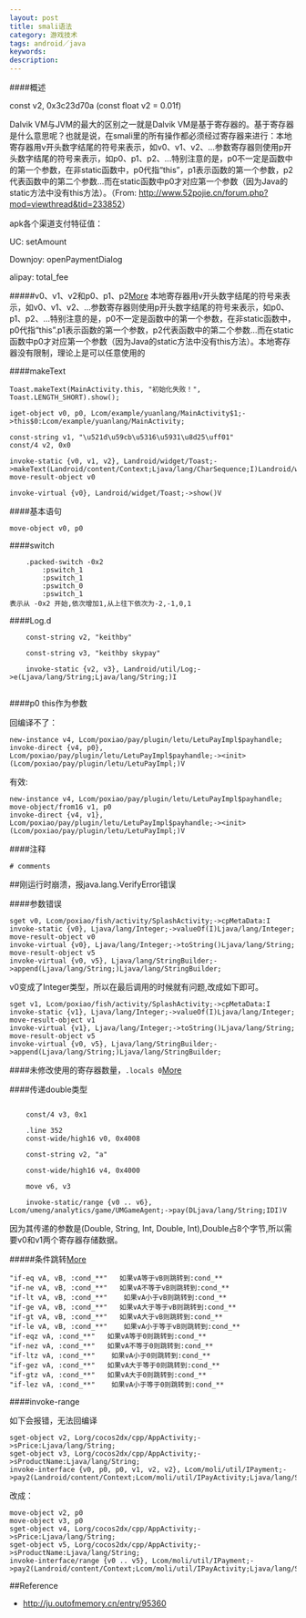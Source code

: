 ```yaml
---
layout: post
title: smali语法
category: 游戏技术
tags: android／java
keywords: 
description: 
---
```


####概述

const v2, 0x3c23d70a
(const float v2 = 0.01f) 

Dalvik VM与JVM的最大的区别之一就是Dalvik VM是基于寄存器的。基于寄存器是什么意思呢？也就是说，在smali里的所有操作都必须经过寄存器来进行：本地寄存器用v开头数字结尾的符号来表示，如v0、v1、v2、...参数寄存器则使用p开头数字结尾的符号来表示，如p0、p1、p2、...特别注意的是，p0不一定是函数中的第一个参数，在非static函数中，p0代指“this”，p1表示函数的第一个参数，p2代表函数中的第二个参数…而在static函数中p0才对应第一个参数（因为Java的static方法中没有this方法）。（From:
<http://www.52pojie.cn/forum.php?mod=viewthread&tid=233852>）

apk各个渠道支付特征值：

UC: setAmount

Downjoy: openPaymentDialog

alipay: total\_fee

#####v0、v1、v2和p0、p1、p2[More](http://www.52pojie.cn/forum.php?mod=viewthread&tid=233852)
本地寄存器用v开头数字结尾的符号来表示，如v0、v1、v2、...参数寄存器则使用p开头数字结尾的符号来表示，如p0、p1、p2、...特别注意的是，p0不一定是函数中的第一个参数，在非static函数中，p0代指“this”.p1表示函数的第一个参数，p2代表函数中的第二个参数…而在static函数中p0才对应第一个参数（因为Java的static方法中没有this方法）。本地寄存器没有限制，理论上是可以任意使用的

####makeText

```
Toast.makeText(MainActivity.this, "初始化失败！", Toast.LENGTH_SHORT).show();
```

```
iget-object v0, p0, Lcom/example/yuanlang/MainActivity$1;->this$0:Lcom/example/yuanlang/MainActivity;

const-string v1, "\u521d\u59cb\u5316\u5931\u8d25\uff01"
const/4 v2, 0x0

invoke-static {v0, v1, v2}, Landroid/widget/Toast;->makeText(Landroid/content/Context;Ljava/lang/CharSequence;I)Landroid/widget/Toast;
move-result-object v0

invoke-virtual {v0}, Landroid/widget/Toast;->show()V

```

####基本语句

```
move-object v0, p0
```

####switch


```
    .packed-switch -0x2
        :pswitch_1
        :pswitch_1
        :pswitch_0
        :pswitch_1
表示从 -0x2 开始,依次增加1,从上往下依次为-2,-1,0,1
```

####Log.d

```
    const-string v2, "keithby"

    const-string v3, "keithby skypay"

    invoke-static {v2, v3}, Landroid/util/Log;->e(Ljava/lang/String;Ljava/lang/String;)I


```


####p0 this作为参数

回编译不了：

```
new-instance v4, Lcom/poxiao/pay/plugin/letu/LetuPayImpl$payhandle;
invoke-direct {v4, p0}, Lcom/poxiao/pay/plugin/letu/LetuPayImpl$payhandle;-><init>(Lcom/poxiao/pay/plugin/letu/LetuPayImpl;)V
```

有效:

```
new-instance v4, Lcom/poxiao/pay/plugin/letu/LetuPayImpl$payhandle;
move-object/from16 v1, p0
invoke-direct {v4, v1}, Lcom/poxiao/pay/plugin/letu/LetuPayImpl$payhandle;-><init>(Lcom/poxiao/pay/plugin/letu/LetuPayImpl;)V
```

####注释

```
# comments
```

##刚运行时崩溃，报java.lang.VerifyError错误

####参数错误

```
sget v0, Lcom/poxiao/fish/activity/SplashActivity;->cpMetaData:I
invoke-static {v0}, Ljava/lang/Integer;->valueOf(I)Ljava/lang/Integer;
move-result-object v0
invoke-virtual {v0}, Ljava/lang/Integer;->toString()Ljava/lang/String;
move-result-object v5
invoke-virtual {v0, v5}, Ljava/lang/StringBuilder;->append(Ljava/lang/String;)Ljava/lang/StringBuilder;
```

v0变成了Integer类型，所以在最后调用的时候就有问题,改成如下即可。

```
sget v1, Lcom/poxiao/fish/activity/SplashActivity;->cpMetaData:I
invoke-static {v1}, Ljava/lang/Integer;->valueOf(I)Ljava/lang/Integer;
move-result-object v1
invoke-virtual {v1}, Ljava/lang/Integer;->toString()Ljava/lang/String;
move-result-object v5
invoke-virtual {v0, v5}, Ljava/lang/StringBuilder;->append(Ljava/lang/String;)Ljava/lang/StringBuilder;
```

####未修改使用的寄存器数量，`.locals 0`[More](http://www.52pojie.cn/thread-233852-1-1.html)

####传递double类型

```

    const/4 v3, 0x1

    .line 352
    const-wide/high16 v0, 0x4008

    const-string v2, "a"

    const-wide/high16 v4, 0x4000

    move v6, v3

    invoke-static/range {v0 .. v6}, Lcom/umeng/analytics/game/UMGameAgent;->pay(DLjava/lang/String;IDI)V

```

因为其传递的参数是(Double, String, Int, Double, Int),Double占8个字节,所以需要v0和v1两个寄存器存储数据。


#####条件跳转[More](http://www.cnblogs.com/lee0oo0/p/3728271.html)

```
"if-eq vA, vB, :cond_**"   如果vA等于vB则跳转到:cond_**
"if-ne vA, vB, :cond_**"   如果vA不等于vB则跳转到:cond_**
"if-lt vA, vB, :cond_**"    如果vA小于vB则跳转到:cond_**
"if-ge vA, vB, :cond_**"   如果vA大于等于vB则跳转到:cond_**
"if-gt vA, vB, :cond_**"   如果vA大于vB则跳转到:cond_**
"if-le vA, vB, :cond_**"    如果vA小于等于vB则跳转到:cond_**
"if-eqz vA, :cond_**"   如果vA等于0则跳转到:cond_**
"if-nez vA, :cond_**"   如果vA不等于0则跳转到:cond_**
"if-ltz vA, :cond_**"    如果vA小于0则跳转到:cond_**
"if-gez vA, :cond_**"   如果vA大于等于0则跳转到:cond_**
"if-gtz vA, :cond_**"   如果vA大于0则跳转到:cond_**
"if-lez vA, :cond_**"    如果vA小于等于0则跳转到:cond_**
```

####invoke-range

如下会报错，无法回编译

```
sget-object v2, Lorg/cocos2dx/cpp/AppActivity;->sPrice:Ljava/lang/String;
sget-object v3, Lorg/cocos2dx/cpp/AppActivity;->sProductName:Ljava/lang/String;
invoke-interface {v0, p0, p0, v1, v2, v2}, Lcom/moli/util/IPayment;->pay2(Landroid/content/Context;Lcom/moli/util/IPayActivity;Ljava/lang/String;Ljava/lang/String;Ljava/lang/String;)V
```

改成：

```
move-object v2, p0
move-object v3, p0
sget-object v4, Lorg/cocos2dx/cpp/AppActivity;->sPrice:Ljava/lang/String;
sget-object v5, Lorg/cocos2dx/cpp/AppActivity;->sProductName:Ljava/lang/String;
invoke-interface/range {v0 .. v5}, Lcom/moli/util/IPayment;->pay2(Landroid/content/Context;Lcom/moli/util/IPayActivity;Ljava/lang/String;Ljava/lang/String;Ljava/lang/String;)V
```

##Reference
* <http://ju.outofmemory.cn/entry/95360>
